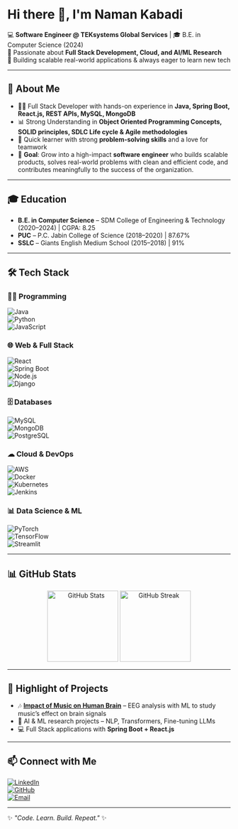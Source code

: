 # Hi there 👋, I'm Naman Kabadi  

💻 **Software Engineer @ TEKsystems Global Services** | 🎓 B.E. in Computer Science (2024)  
🌱 Passionate about **Full Stack Development, Cloud, and AI/ML Research**  
🚀 Building scalable real-world applications & always eager to learn new tech  

---

## 🔹 About Me  
- 👨‍💻 Full Stack Developer with hands-on experience in **Java, Spring Boot, React.js, REST APIs, MySQL, MongoDB**  
- 📊 Strong Understanding  in **Object Oriented Programming Concepts, SOLID principles, SDLC Life cycle & Agile methodologies**  
- 🤝 Quick learner with strong **problem-solving skills** and a love for teamwork  
- 🎯 **Goal**: Grow into a high-impact **software engineer** who builds scalable products, solves real-world problems with clean and efficient code, and contributes meaningfully to the success of the organization.

---

## 🎓 Education  
- **B.E. in Computer Science** – SDM College of Engineering & Technology (2020–2024) | CGPA: 8.25  
- **PUC** – P.C. Jabin College of Science (2018–2020) | 87.67%  
- **SSLC** – Giants English Medium School (2015–2018) | 91%  

---

## 🛠 Tech Stack  

### 👨‍💻 Programming  
![Java](https://img.shields.io/badge/Java-ED8B00?style=for-the-badge&logo=openjdk&logoColor=white)  
![Python](https://img.shields.io/badge/Python-3776AB?style=for-the-badge&logo=python&logoColor=white)  
![JavaScript](https://img.shields.io/badge/JavaScript-F7E017?style=for-the-badge&logo=javascript&logoColor=black)  

### 🌐 Web & Full Stack  
![React](https://img.shields.io/badge/React-20232A?style=for-the-badge&logo=react&logoColor=61DAFB)  
![Spring Boot](https://img.shields.io/badge/Spring%20Boot-6DB33F?style=for-the-badge&logo=springboot&logoColor=white)  
![Node.js](https://img.shields.io/badge/Node.js-339933?style=for-the-badge&logo=nodedotjs&logoColor=white)  
![Django](https://img.shields.io/badge/Django-092E20?style=for-the-badge&logo=django&logoColor=green)  

### 🗄 Databases  
![MySQL](https://img.shields.io/badge/MySQL-005C84?style=for-the-badge&logo=mysql&logoColor=white)  
![MongoDB](https://img.shields.io/badge/MongoDB-4EA94B?style=for-the-badge&logo=mongodb&logoColor=white)  
![PostgreSQL](https://img.shields.io/badge/PostgreSQL-316192?style=for-the-badge&logo=postgresql&logoColor=white)  

### ☁ Cloud & DevOps  
![AWS](https://img.shields.io/badge/AWS-FF9900?style=for-the-badge&logo=amazonaws&logoColor=white)  
![Docker](https://img.shields.io/badge/Docker-2496ED?style=for-the-badge&logo=docker&logoColor=white)  
![Kubernetes](https://img.shields.io/badge/Kubernetes-326CE5?style=for-the-badge&logo=kubernetes&logoColor=white)  
![Jenkins](https://img.shields.io/badge/Jenkins-D24939?style=for-the-badge&logo=jenkins&logoColor=white)  

### 📊 Data Science & ML  
![PyTorch](https://img.shields.io/badge/PyTorch-EE4C2C?style=for-the-badge&logo=pytorch&logoColor=white)  
![TensorFlow](https://img.shields.io/badge/TensorFlow-FF6F00?style=for-the-badge&logo=tensorflow&logoColor=white)  
![Streamlit](https://img.shields.io/badge/Streamlit-FF4B4B?style=for-the-badge&logo=streamlit&logoColor=white)  

---
## 📊 GitHub Stats  
<p align="center">
  <img src="https://github-readme-stats.vercel.app/api?username=namankabadi&show_icons=true&theme=tokyonight" alt="GitHub Stats" height="160"/>
  <img src="https://streak-stats.demolab.com?user=namankabadi&theme=tokyonight&date_format=M%20j%5B%2C%20Y%5D&v=1" alt="GitHub Streak" height="160"/>
</p>

---

## 🌟 Highlight of Projects  
- 🎶 [**Impact of Music on Human Brain**](https://github.com/namankabadi/Impact_Of_Music_On_Human_Brain) – EEG analysis with ML to study music’s effect on brain signals  
- 🤖 AI & ML research projects – NLP, Transformers, Fine-tuning LLMs  
- 💻 Full Stack applications with **Spring Boot + React.js**  

---

## 📫 Connect with Me  
[![LinkedIn](https://img.shields.io/badge/LinkedIn-0077B5?style=for-the-badge&logo=linkedin&logoColor=white)](https://www.linkedin.com/in/namankabadi/)  
[![GitHub](https://img.shields.io/badge/GitHub-181717?style=for-the-badge&logo=github&logoColor=white)](https://github.com/namankabadi)  
[![Email](https://img.shields.io/badge/Email-D14836?style=for-the-badge&logo=gmail&logoColor=white)](mailto:namankabadi50@gmail.com)  

---
✨ _"Code. Learn. Build. Repeat."_ ✨

